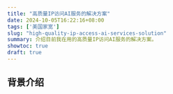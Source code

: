 ```yaml
---
title: "高质量IP访问AI服务的解决方案"
date: 2024-10-05T16:22:16+08:00
tags: ['美国家宽']
slug: "high-quality-ip-access-ai-services-solution"
summary: 介绍目前我在用的高质量IP访问AI服务的解决方案。
showtoc: true
draft: true
---
```


## 背景介绍

